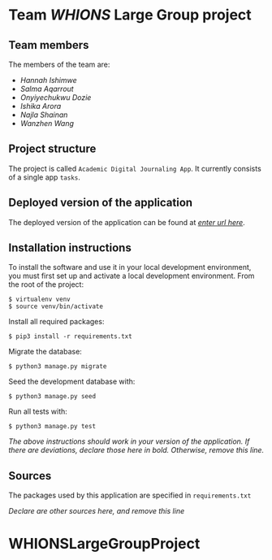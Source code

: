 # Team *WHIONS* Large Group project

## Team members
The members of the team are:
- *Hannah Ishimwe*
- *Salma Aqarrout*
- *Onyiyechukwu Dozie*
- *Ishika Arora*
- *Najla Shainan*
- *Wanzhen Wang*

## Project structure
The project is called `Academic Digital Journaling App`.  It currently consists of a single app `tasks`.

## Deployed version of the application
The deployed version of the application can be found at [*enter url here*](*enter_url_here*).

## Installation instructions
To install the software and use it in your local development environment, you must first set up and activate a local development environment.  From the root of the project:

```
$ virtualenv venv
$ source venv/bin/activate
```

Install all required packages:

```
$ pip3 install -r requirements.txt
```

Migrate the database:

```
$ python3 manage.py migrate
```

Seed the development database with:

```
$ python3 manage.py seed
```

Run all tests with:
```
$ python3 manage.py test
```

*The above instructions should work in your version of the application.  If there are deviations, declare those here in bold.  Otherwise, remove this line.*

## Sources
The packages used by this application are specified in `requirements.txt`

*Declare are other sources here, and remove this line*
# WHIONSLargeGroupProject
